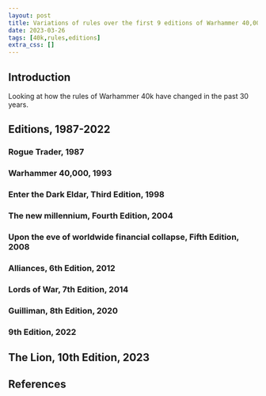 ```yaml
---
layout: post
title: Variations of rules over the first 9 editions of Warhammer 40,0000
date: 2023-03-26
tags: [40k,rules,editions]
extra_css: []
---
```

## Introduction

<p class="dropcap">
Looking at how the rules of Warhammer 40k have changed in the past 30 years.
</p>

## Editions, 1987-2022
### Rogue Trader, 1987
### Warhammer 40,000, 1993
### Enter the Dark Eldar, Third Edition, 1998
### The new millennium, Fourth Edition, 2004
### Upon the eve of worldwide financial collapse, Fifth Edition, 2008
### Alliances, 6th Edition, 2012
### Lords of War, 7th Edition, 2014
### Guilliman, 8th Edition, 2020
### 9th Edition, 2022

## The Lion, 10th Edition, 2023
## References

